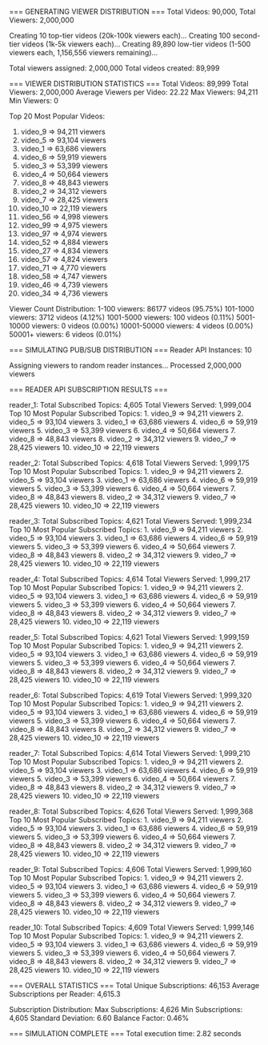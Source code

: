 === GENERATING VIEWER DISTRIBUTION ===
Total Videos: 90,000, Total Viewers: 2,000,000

Creating 10 top-tier videos (20k-100k viewers each)...
Creating 100 second-tier videos (1k-5k viewers each)...
Creating 89,890 low-tier videos (1-500 viewers each, 1,156,556 viewers remaining)...

Total viewers assigned: 2,000,000
Total videos created: 89,999

=== VIEWER DISTRIBUTION STATISTICS ===
Total Videos: 89,999
Total Viewers: 2,000,000
Average Viewers per Video: 22.22
Max Viewers: 94,211
Min Viewers: 0

Top 20 Most Popular Videos:
 1. video_9              =>  94,211 viewers
 2. video_5              =>  93,104 viewers
 3. video_1              =>  63,686 viewers
 4. video_6              =>  59,919 viewers
 5. video_3              =>  53,399 viewers
 6. video_4              =>  50,664 viewers
 7. video_8              =>  48,843 viewers
 8. video_2              =>  34,312 viewers
 9. video_7              =>  28,425 viewers
10. video_10             =>  22,119 viewers
11. video_56             =>   4,998 viewers
12. video_99             =>   4,975 viewers
13. video_97             =>   4,974 viewers
14. video_52             =>   4,884 viewers
15. video_27             =>   4,834 viewers
16. video_57             =>   4,824 viewers
17. video_71             =>   4,770 viewers
18. video_58             =>   4,747 viewers
19. video_46             =>   4,739 viewers
20. video_34             =>   4,736 viewers

Viewer Count Distribution:
  1-100           viewers:  86177 videos (95.75%)
  101-1000        viewers:   3712 videos (4.12%)
  1001-5000       viewers:    100 videos (0.11%)
  5001-10000      viewers:      0 videos (0.00%)
  10001-50000     viewers:      4 videos (0.00%)
  50001+          viewers:      6 videos (0.01%)

=== SIMULATING PUB/SUB DISTRIBUTION ===
Reader API Instances: 10

Assigning viewers to random reader instances...
Processed 2,000,000 viewers

=== READER API SUBSCRIPTION RESULTS ===

reader_1:
  Total Subscribed Topics: 4,605
  Total Viewers Served: 1,999,004
  Top 10 Most Popular Subscribed Topics:
     1. video_9              =>  94,211 viewers
     2. video_5              =>  93,104 viewers
     3. video_1              =>  63,686 viewers
     4. video_6              =>  59,919 viewers
     5. video_3              =>  53,399 viewers
     6. video_4              =>  50,664 viewers
     7. video_8              =>  48,843 viewers
     8. video_2              =>  34,312 viewers
     9. video_7              =>  28,425 viewers
    10. video_10             =>  22,119 viewers

reader_2:
  Total Subscribed Topics: 4,618
  Total Viewers Served: 1,999,175
  Top 10 Most Popular Subscribed Topics:
     1. video_9              =>  94,211 viewers
     2. video_5              =>  93,104 viewers
     3. video_1              =>  63,686 viewers
     4. video_6              =>  59,919 viewers
     5. video_3              =>  53,399 viewers
     6. video_4              =>  50,664 viewers
     7. video_8              =>  48,843 viewers
     8. video_2              =>  34,312 viewers
     9. video_7              =>  28,425 viewers
    10. video_10             =>  22,119 viewers

reader_3:
  Total Subscribed Topics: 4,621
  Total Viewers Served: 1,999,234
  Top 10 Most Popular Subscribed Topics:
     1. video_9              =>  94,211 viewers
     2. video_5              =>  93,104 viewers
     3. video_1              =>  63,686 viewers
     4. video_6              =>  59,919 viewers
     5. video_3              =>  53,399 viewers
     6. video_4              =>  50,664 viewers
     7. video_8              =>  48,843 viewers
     8. video_2              =>  34,312 viewers
     9. video_7              =>  28,425 viewers
    10. video_10             =>  22,119 viewers

reader_4:
  Total Subscribed Topics: 4,614
  Total Viewers Served: 1,999,217
  Top 10 Most Popular Subscribed Topics:
     1. video_9              =>  94,211 viewers
     2. video_5              =>  93,104 viewers
     3. video_1              =>  63,686 viewers
     4. video_6              =>  59,919 viewers
     5. video_3              =>  53,399 viewers
     6. video_4              =>  50,664 viewers
     7. video_8              =>  48,843 viewers
     8. video_2              =>  34,312 viewers
     9. video_7              =>  28,425 viewers
    10. video_10             =>  22,119 viewers

reader_5:
  Total Subscribed Topics: 4,621
  Total Viewers Served: 1,999,159
  Top 10 Most Popular Subscribed Topics:
     1. video_9              =>  94,211 viewers
     2. video_5              =>  93,104 viewers
     3. video_1              =>  63,686 viewers
     4. video_6              =>  59,919 viewers
     5. video_3              =>  53,399 viewers
     6. video_4              =>  50,664 viewers
     7. video_8              =>  48,843 viewers
     8. video_2              =>  34,312 viewers
     9. video_7              =>  28,425 viewers
    10. video_10             =>  22,119 viewers

reader_6:
  Total Subscribed Topics: 4,619
  Total Viewers Served: 1,999,320
  Top 10 Most Popular Subscribed Topics:
     1. video_9              =>  94,211 viewers
     2. video_5              =>  93,104 viewers
     3. video_1              =>  63,686 viewers
     4. video_6              =>  59,919 viewers
     5. video_3              =>  53,399 viewers
     6. video_4              =>  50,664 viewers
     7. video_8              =>  48,843 viewers
     8. video_2              =>  34,312 viewers
     9. video_7              =>  28,425 viewers
    10. video_10             =>  22,119 viewers

reader_7:
  Total Subscribed Topics: 4,614
  Total Viewers Served: 1,999,210
  Top 10 Most Popular Subscribed Topics:
     1. video_9              =>  94,211 viewers
     2. video_5              =>  93,104 viewers
     3. video_1              =>  63,686 viewers
     4. video_6              =>  59,919 viewers
     5. video_3              =>  53,399 viewers
     6. video_4              =>  50,664 viewers
     7. video_8              =>  48,843 viewers
     8. video_2              =>  34,312 viewers
     9. video_7              =>  28,425 viewers
    10. video_10             =>  22,119 viewers

reader_8:
  Total Subscribed Topics: 4,626
  Total Viewers Served: 1,999,368
  Top 10 Most Popular Subscribed Topics:
     1. video_9              =>  94,211 viewers
     2. video_5              =>  93,104 viewers
     3. video_1              =>  63,686 viewers
     4. video_6              =>  59,919 viewers
     5. video_3              =>  53,399 viewers
     6. video_4              =>  50,664 viewers
     7. video_8              =>  48,843 viewers
     8. video_2              =>  34,312 viewers
     9. video_7              =>  28,425 viewers
    10. video_10             =>  22,119 viewers

reader_9:
  Total Subscribed Topics: 4,606
  Total Viewers Served: 1,999,160
  Top 10 Most Popular Subscribed Topics:
     1. video_9              =>  94,211 viewers
     2. video_5              =>  93,104 viewers
     3. video_1              =>  63,686 viewers
     4. video_6              =>  59,919 viewers
     5. video_3              =>  53,399 viewers
     6. video_4              =>  50,664 viewers
     7. video_8              =>  48,843 viewers
     8. video_2              =>  34,312 viewers
     9. video_7              =>  28,425 viewers
    10. video_10             =>  22,119 viewers

reader_10:
  Total Subscribed Topics: 4,609
  Total Viewers Served: 1,999,146
  Top 10 Most Popular Subscribed Topics:
     1. video_9              =>  94,211 viewers
     2. video_5              =>  93,104 viewers
     3. video_1              =>  63,686 viewers
     4. video_6              =>  59,919 viewers
     5. video_3              =>  53,399 viewers
     6. video_4              =>  50,664 viewers
     7. video_8              =>  48,843 viewers
     8. video_2              =>  34,312 viewers
     9. video_7              =>  28,425 viewers
    10. video_10             =>  22,119 viewers

=== OVERALL STATISTICS ===
Total Unique Subscriptions: 46,153
Average Subscriptions per Reader: 4,615.3

Subscription Distribution:
  Max Subscriptions: 4,626
  Min Subscriptions: 4,605
  Standard Deviation: 6.60
  Balance Factor: 0.46%

=== SIMULATION COMPLETE ===
Total execution time: 2.82 seconds